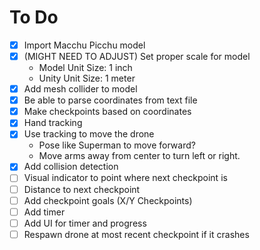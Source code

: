 # To Do

- [x] Import Macchu Picchu model
- [x] (MIGHT NEED TO ADJUST) Set proper scale for model
  - Model Unit Size: 1 inch
  - Unity Unit Size: 1 meter
- [x] Add mesh collider to model
- [x] Be able to parse coordinates from text file
- [x] Make checkpoints based on coordinates
- [x] Hand tracking
- [x] Use tracking to move the drone
  - Pose like Superman to move forward?
  - Move arms away from center to turn left or right.
- [x] Add collision detection
- [ ] Visual indicator to point where next checkpoint is
- [ ] Distance to next checkpoint
- [ ] Add checkpoint goals (X/Y Checkpoints)
- [ ] Add timer
- [ ] Add UI for timer and progress
- [ ] Respawn drone at most recent checkpoint if it crashes
